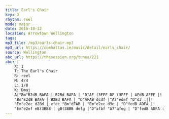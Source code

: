 ```yaml
---
title: Earl's Chair
key: D
rhythm: reel
mode: major
date: 2016-10-12
location: Arrowtown Wellington
tags: 
mp3_file: /mp3/earls-chair.mp3
mp3_url: https://comhaltas.ie/music/detail/earls_chair/ 
source: Wellington
abc_url: https://thesession.org/tunes/221
abc: |
    X: 1
    T: The Earl's Chair
    R: reel
    M: 4/4
    L: 1/8
    K: Dmaj
    A|"Bm"B2dB BAFA | B2Bd BAFA | "D"AF (3FFF DF (3FFF | AFdB AFEF |!
    "Bm"B2dB BAFA | B2Bd BAFA | "D"AFAB dcdf |"A7"edef "D"d3 :||!
    "Em"e2ec d2Bd | efec "Bm"dFAB | "Em"e2ec d3e | "D"fedB ADFA |!
    "Em"e2ef eB(3BBB | gB(3BBB defg |"D"afbf "A7"afeg | "D"fedB ADFA :||
---
```

